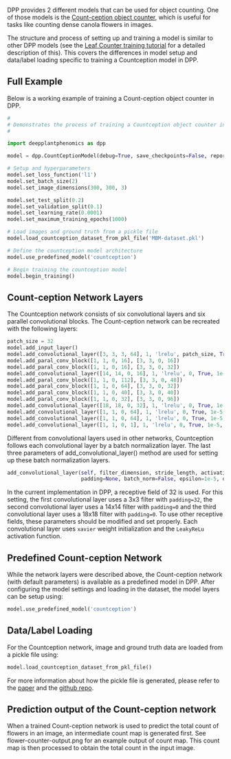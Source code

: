 DPP provides 2 different models that can be used for object counting. One of those models is the [Count-ception object counter](https://arxiv.org/abs/1703.08710), which is useful for tasks like counting dense canola flowers in images.

The structure and process of setting up and training a model is similar to other DPP models (see the [Leaf Counter training tutorial](Tutorial-Training-The-Leaf-Counter.md) for a detailed description of this). This covers the differences in model setup and data/label loading specific to training a Countception model in DPP.

## Full Example

Below is a working example of training a Count-ception object counter in DPP. 

```python
#
# Demonstrates the process of training a Countception object counter in DPP.
#

import deepplantphenomics as dpp

model = dpp.CountCeptionModel(debug=True, save_checkpoints=False, report_rate=20)

# Setup and hyperparameters
model.set_loss_function('l1')
model.set_batch_size(2)
model.set_image_dimensions(300, 300, 3)

model.set_test_split(0.2)
model.set_validation_split(0.1)
model.set_learning_rate(0.0001)
model.set_maximum_training_epochs(1000)

# Load images and ground truth from a pickle file
model.load_countception_dataset_from_pkl_file('MBM-dataset.pkl')

# Define the countception model architecture
model.use_predefined_model('countception')

# Begin training the countception model
model.begin_training()
```

## Count-ception Network Layers

The Countception network consists of six convolutional layers and six parallel convolutional blocks. The Count-ception network can be recreated with the following layers:

```python
patch_size = 32
model.add_input_layer()
model.add_convolutional_layer([3, 3, 3, 64], 1, 'lrelu', patch_size, True, 1e-5, 0.9)
model.add_paral_conv_block([1, 1, 0, 16], [3, 3, 0, 16])
model.add_paral_conv_block([1, 1, 0, 16], [3, 3, 0, 32])
model.add_convolutional_layer([14, 14, 0, 16], 1, 'lrelu', 0, True, 1e-5, 0.9)
model.add_paral_conv_block([1, 1, 0, 112], [3, 3, 0, 48])
model.add_paral_conv_block([1, 1, 0, 64], [3, 3, 0, 32])
model.add_paral_conv_block([1, 1, 0, 40], [3, 3, 0, 40])
model.add_paral_conv_block([1, 1, 0, 32], [3, 3, 0, 96])
model.add_convolutional_layer([18, 18, 0, 32], 1, 'lrelu', 0, True, 1e-5, 0.9)
model.add_convolutional_layer([1, 1, 0, 64], 1, 'lrelu', 0, True, 1e-5, 0.9)
model.add_convolutional_layer([1, 1, 0, 64], 1, 'lrelu', 0, True, 1e-5, 0.9)
model.add_convolutional_layer([1, 1, 0, 1], 1, 'lrelu', 0, True, 1e-5, 0.9)
```
Different from convolutional layers used in other networks, Countception follows each convolutional layer by a batch normalization layer. The last three parameters of add_convolutional_layer() method are used for setting up these batch normalization layers.

```python
add_convolutional_layer(self, filter_dimension, stride_length, activation_function,
                        padding=None, batch_norm=False, epsilon=1e-5, decay=0.9)
```
In the current implementation in DPP, a receptive field of 32 is used. For this setting, the first convolutional layer uses a 3x3 filter with `padding=32`, the second convolutional layer uses a 14x14 filter with `padding=0` and the third convolutional layer uses a 18x18 filter with `padding=0`. To use other receptive fields, these parameters should be modified and set properly. Each convolutional layer uses `xavier` weight initialization and the `LeakyReLu` activation function.

## Predefined Count-ception Network

While the network layers were described above, the Count-ception network (with default parameters) is available as a predefined model in DPP. After configuring the model settings and loading in the dataset, the model layers can be setup using:

```python
model.use_predefined_model('countception')
```

## Data/Label Loading

For the Countception network, image and ground truth data are loaded from a pickle file using:

```python
model.load_countception_dataset_from_pkl_file()
```

For more information about how the pickle file is generated, please refer to the [paper](https://arxiv.org/abs/1703.08710) and the [github repo](https://github.com/roggirg/count-ception_mbm).


## Prediction output of the Count-ception network

When a trained Count-ception network is used to predict the total count of flowers in an image, an intermediate count map is generated first. See flower-counter-output.png for an example output of count map. This count map is then processed to obtain the total count in the input image. 

